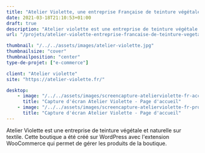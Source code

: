 ```yaml
---
title: "Atelier Violette, une entreprise Française de teinture végétale sur tissus."
date: 2021-03-18T21:10:53+01:00
draft: true
description: "Atelier violette est une entreprise de teinture végétale et naturelle sur textile. Les teintures sont disponibles sur la boutique en ligne."
url: "/projets/atelier-violette-entreprise-francaise-de-teinture-vegetale/"

thumbnail: "/../../assets/images/atelier-violette.jpg"
thumbnailsize: "cover"
thumbnailposition: "center"
type-de-projet: ["e-commerce"]

client: "Atelier violette"
site: "https://atelier-violette.fr/"

desktop: 
    - image: "/../../assets/images/screencapture-atelierviolette-fr-accueil.png"
      title: "Capture d'écran Atelier Violette - Page d'accueil"
    - image: "/../../assets/images/screencapture-atelierviolette-fr-produit.png"
      title: "Capture d'écran Atelier Violette - Page d'accueil"
---
```

Atelier Violette est une entreprise de teinture végétale et naturelle sur textile. Cette boutique a été créé sur WordPress avec l'extension WooCommerce qui permet de gérer les produits de la boutique.